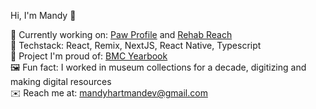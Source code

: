 Hi, I'm Mandy 👋<br>

🏈 Currently working on: <a href="https://www.pawprofile.app/">Paw Profile</a> and <a href="https://rehabreach.app/">Rehab Reach</a><br>
💾 Techstack: React, Remix, NextJS, React Native, Typescript<br>
🏫 Project I'm proud of: <a href="https://www.bmcyearbook.org">BMC Yearbook</a><br>
🖼️ Fun fact: I worked in museum collections for a decade, digitizing and making digital resources<br>
✉️ Reach me at: mandyhartmandev@gmail.com
